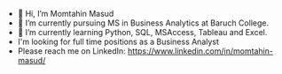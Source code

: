 - 👋 Hi, I’m Momtahin Masud
- 👀 I’m currently pursuing MS in Business Analytics at Baruch College.
- 🌱 I’m currently learning Python, SQL, MSAccess, Tableau and Excel.
- I'm looking for full time positions as a Business Analyst
- Please reach me on LinkedIn: https://www.linkedin.com/in/momtahin-masud/


<!---
Momtahin1999/Momtahin1999 is a ✨ special ✨ repository because its `README.md` (this file) appears on your GitHub profile.
You can click the Preview link to take a look at your changes.
--->

